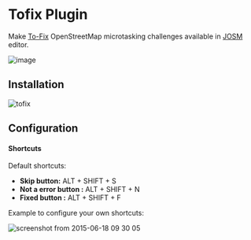 # Tofix Plugin

Make [To-Fix](http://osmlab.github.io/to-fix) OpenStreetMap microtasking challenges available in [JOSM](http://josm.openstreetmap.de/) editor.

![image](https://cloud.githubusercontent.com/assets/1152236/10458022/6a816f7c-718e-11e5-999b-c741b682c86a.png)

## Installation

![tofix](https://cloud.githubusercontent.com/assets/1152236/10457988/417882b4-718e-11e5-94b5-6ecf4a30eb43.gif)


## Configuration

#### Shortcuts

Default shortcuts:

- **Skip button:** ALT + SHIFT + S
- **Not a error button :** ALT + SHIFT + N
- **Fixed button :** ALT + SHIFT + F

Example to configure your own shortcuts:


![screenshot from 2015-06-18 09 30 05](https://cloud.githubusercontent.com/assets/1152236/8237229/6268a12a-15b3-11e5-8496-d67fdc1fc4b8.png)



